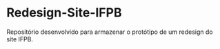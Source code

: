 # Redesign-Site-IFPB
Repositório desenvolvido para armazenar o protótipo de um redesign do site IFPB.
